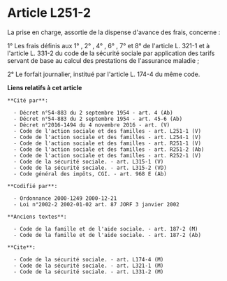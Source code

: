 # Article L251-2

La prise en charge, assortie de la dispense d'avance des frais, concerne :

1° Les frais définis aux 1° , 2° , 4° , 6° , 7° et 8° de l'article L. 321-1 et à l'article L. 331-2 du code de la sécurité
sociale par application des tarifs servant de base au calcul des prestations de l'assurance maladie ;

2° Le forfait journalier, institué par l'article L. 174-4 du même code.

**Liens relatifs à cet article**

	**Cité par**:

	  - Décret n°54-883 du 2 septembre 1954 - art. 4 (Ab)
	  - Décret n°54-883 du 2 septembre 1954 - art. 45-6 (Ab)
	  - Décret n°2016-1494 du 4 novembre 2016 - art. (V)
	  - Code de l'action sociale et des familles - art. L251-1 (V)
	  - Code de l'action sociale et des familles - art. L254-1 (V)
	  - Code de l'action sociale et des familles - art. R251-1 (V)
	  - Code de l'action sociale et des familles - art. R251-2 (Ab)
	  - Code de l'action sociale et des familles - art. R252-1 (V)
	  - Code de la sécurité sociale. - art. L315-1 (V)
	  - Code de la sécurité sociale. - art. L315-2 (VD)
	  - Code général des impôts, CGI. - art. 968 E (Ab)

	**Codifié par**:

	  - Ordonnance 2000-1249 2000-12-21
	  - Loi n°2002-2 2002-01-02 art. 87 JORF 3 janvier 2002

	**Anciens textes**:

	  - Code de la famille et de l'aide sociale. - art. 187-2 (M)
	  - Code de la famille et de l'aide sociale. - art. 187-2 (Ab)

	**Cite**:

	  - Code de la sécurité sociale. - art. L174-4 (M)
	  - Code de la sécurité sociale. - art. L321-1 (M)
	  - Code de la sécurité sociale. - art. L331-2 (M)
